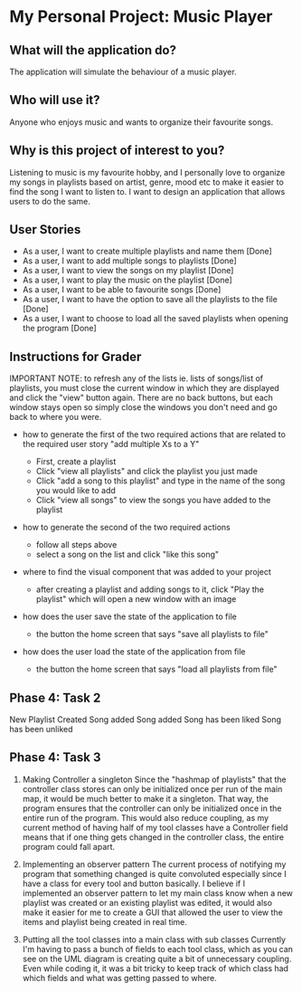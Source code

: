 # My Personal Project: Music Player

## What will the application do?
The application will simulate the behaviour of a music player.

## Who will use it?
Anyone who enjoys music and wants to organize their favourite songs.

## Why is this project of interest to you?
Listening to music is my favourite hobby, and I personally love to organize my songs in playlists based on artist, 
genre, mood etc to make it easier to find the song I want to listen to. I want to design an application that allows users to do the same.

## User Stories
- As a user, I want to create multiple playlists and name them [Done]
- As a user, I want to add multiple songs to playlists [Done]
- As a user, I want to view the songs on my playlist [Done]
- As a user, I want to play the music on the playlist [Done]
- As a user, I want to be able to favourite songs [Done]
- As a user, I want to have the option to save all the playlists to the file [Done]
- As a user, I want to choose to load all the saved playlists when opening the program [Done]

## Instructions for Grader
IMPORTANT NOTE: to refresh any of the lists ie. lists of songs/list of playlists, you must close the current
                window in which they are displayed and click the "view" button again. There are no back buttons,
                but each window stays open so simply close the windows you don't need and go back to where you were.

- how to generate the first of the two required actions that are related to the required user story 
  "add multiple Xs to a Y"
  - First, create a playlist
  - Click "view all playlists" and click the playlist you just made
  - Click "add a song to this playlist" and type in the name of the song you would like to add
  - Click "view all songs" to view the songs you have added to the playlist

- how to generate the second of the two required actions
  - follow all steps above
  - select a song on the list and click "like this song"

- where to find the visual component that was added to your project
  - after creating a playlist and adding songs to it, click "Play the playlist" 
    which will open a new window with an image

- how does the user save the state of the application to file
  - the button the home screen that says "save all playlists to file"
  
- how does the user load the state of the application from file
  - the button the home screen that says "load all playlists from file"

## Phase 4: Task 2
New Playlist Created
Song added
Song added
Song has been liked
Song has been unliked

## Phase 4: Task 3
1. Making Controller a singleton
Since the "hashmap of playlists" that the controller class stores can only be initialized once per run
of the main map, it would be much better to make it a singleton. That way, the program ensures that
the controller can only be initialized once in the entire run of the program. This would also reduce coupling,
as my current method of having half of my tool classes have a Controller field means that if one thing gets changed
in the controller class, the entire program could fall apart.

2. Implementing an observer pattern
The current process of notifying my program that something changed is quite convoluted especially since I have a
class for every tool and button basically. I believe if I implemented an observer pattern to let my main class 
know when a new playlist was created or an existing playlist was edited, it would also make it easier for me to 
create a GUI that allowed the user to view the items and playlist being created in real time.

3. Putting all the tool classes into a main class with sub classes
Currently I'm having to pass a bunch of fields to each tool class, which as you can see on the UML diagram is creating
quite a bit of unnecessary coupling. Even while coding it, it was a bit tricky to keep track of which class
had which fields and what was getting passed to where.